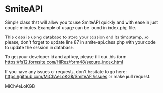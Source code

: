 # SmiteAPI

Simple class that will allow you to use SmiteAPI quickly and with ease in just couple minutes.
Example of usage can be found in index.php file.

This class is using database to store your session and its timestamp, so please, don't forget to update line 87 in smite-api.class.php with your code to update the session in database.

To get your developer id and api key, please fill out this form: https://fs12.formsite.com/HiRez/form48/secure_index.html

If you have any issues or requests, don't hesitate to go here: https://github.com/MiChAeLoKGB/SmiteAPI/issues or make pull request.

MiChAeLoKGB

